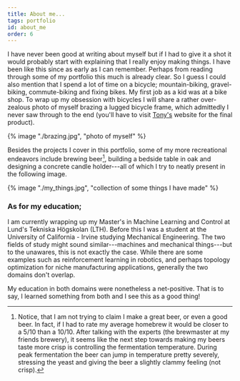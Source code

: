 ```yaml
---
title: About me...
tags: portfolio
id: about_me
order: 6
---
```


I have never been good at writing about myself but if I had to give it a shot it would probably start with explaining that I really enjoy making things. I have been like this since as early as I can remember. Perhaps from reading through some of my portfolio this much is already clear. So I guess I could also mention that I spend a lot of time on a bicycle; mountain-biking, gravel-biking, commute-biking and fixing bikes. My first job as a kid was at a bike shop. To wrap up my obsession with bicycles I will share a rather over-zealous photo of myself brazing a lugged bicycle frame, which admittedly I never saw through to the end (you'll have to visit [Tony's](https://tonydrabeck.com/) website for the final product).

{% image "./brazing.jpg", "photo of myself" %}

Besides the projects I cover in this portfolio, some of my more recreational endeavors include brewing beer[^beer], building a bedside table in oak and designing a concrete candle holder---all of which I try to neatly present in the following image. 

[^beer]:Notice, that I am not trying to claim I make a great beer, or even a good beer. In fact, if I had to rate my average homebrew it would be closer to a 5/10 than a 10/10. After talking with the experts (the brewmaster at my friends brewery), it seems like the next step towards making my beers taste more crisp is controlling the fermentation temperature. During peak fermentation the beer can jump in temperature pretty severely, stressing the yeast and giving the beer a slightly clammy feeling (not crisp).


{% image "./my_things.jpg", "collection of some things I have made" %}

### As for my education;

I am currently wrapping up my Master's in Machine Learning and Control at Lund's Tekniska Högskolan (LTH). Before this I was a student at the University of California - Irvine studying Mechanical Engineering. The two fields of study might sound similar---machines and mechanical things---but to the unawares, this is not exactly the case. While there are some examples such as reinforcement learning in robotics, and perhaps topology optimization for niche manufacturing applications, generally the two domains don't overlap. 

My education in both domains were nonetheless a net-positive. That is to say, I learned something from both and I see this as a good thing! 


